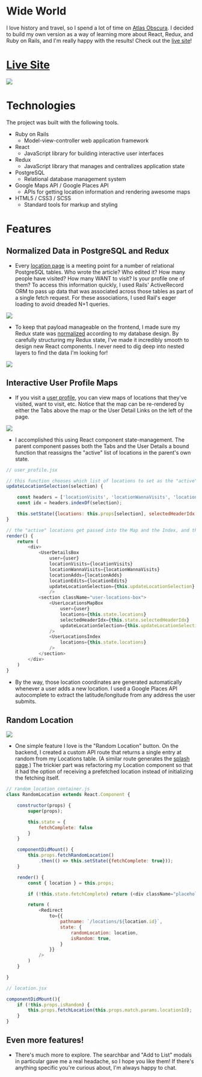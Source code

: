 # Wide World

I love history and travel, so I spend a lot of time on [Atlas Obscura](https://www.atlasobscura.com). I decided to build my own version as a way of learning more about React, Redux, and Ruby on Rails, and I'm really happy with the results! Check out the [live site](https://wide-world.herokuapp.com/#/)!

# [Live Site](https://wide-world.herokuapp.com/#/)

<a href="https://wide-world.herokuapp.com/#/" target="_blank" rel="noreferrer noopener"><img src="https://wide-world-seeds.s3.us-east-1.amazonaws.com/readme_photos/homepage.png" /></a>

# Technologies

The project was built with the following tools.

* Ruby on Rails
    * Model-view-controller web application framework
* React
    * JavaScript library for building interactive user interfaces
* Redux
    * JavaScript library that manages and centralizes application state
* PostgreSQL
    * Relational database management system
* Google Maps API / Google Places API
    * APIs for getting location information and rendering awesome maps
* HTML5 / CSS3 / SCSS
    * Standard tools for markup and styling

# Features

## Normalized Data in PostgreSQL and Redux

* Every <a href="https://wide-world.herokuapp.com/#/locations/13" target="_blanl" rel="noopener noreferrer">location page</a> is a meeting point for a number of relational PostgreSQL tables. Who wrote the article? Who edited it? How many people have visited? How many WANT to visit? Is your profile one of them? To access this information quickly, I used Rails' ActiveRecord ORM to pass up data that was associated across those tables as part of a single fetch request. For these associations, I used Rail's eager loading to avoid dreaded N+1 queries.

<img src="https://wide-world-seeds.s3.us-east-1.amazonaws.com/readme_photos/add-to-list.gif"/>

* To keep that payload manageable on the frontend, I made sure my Redux state was <a href="https://redux.js.org/usage/structuring-reducers/normalizing-state-shape" target="_blanl" rel="noopener noreferrer">normalized</a> according to my database design. By carefully structuring my Redux state, I've made it incredibly smooth to design new React components. I never need to dig deep into nested layers to find the data I'm looking for!

<img src="https://wide-world-seeds.s3.us-east-1.amazonaws.com/readme_photos/normalizedState.png"/>

## Interactive User Profile Maps

* If you visit a <a href="https://wide-world.herokuapp.com/#/users/1" target="_blank" rel="noopener noreferrer">user profile</a>, you can view maps of locations that they've visited, want to visit, etc. Notice that the map can be re-rendered by either the Tabs above the map or the User Detail Links on the left of the page. 

<img src="https://wide-world-seeds.s3.us-east-1.amazonaws.com/readme_photos/profile_maps.gif"/>

* I accomplished this using React component state-management. The parent component passes both the Tabs and the User Details a bound function that reassigns the "active" list of locations in the parent's own state.

````javascript
// user_profile.jsx

// this function chooses which list of locations to set as the "active" list
updateLocationSelection(selection) {

    const headers = ['locationVisits', 'locationWannaVisits', 'locationAdds', 'locationEdits'];
    const idx = headers.indexOf(selection);

    this.setState({locations: this.props[selection], selectedHeaderIdx: idx})
}

// the "active" locations get passed into the Map and the Index, and the function gets passed into User Details and the Map
render() {
    return (
        <div>
            <UserDetailsBox 
                user={user}
                locationVisits={locationVisits}
                locationWannaVisits={locationWannaVisits}
                locationAdds={locationAdds}
                locationEdits={locationEdits}
                updateLocationSelection={this.updateLocationSelection}
                />
            <section className="user-locations-box">
                <UserLocationsMapBox
                    user={user}
                    locations={this.state.locations}
                    selectedHeaderIdx={this.state.selectedHeaderIdx}
                    updateLocationSelection={this.updateLocationSelection}
                />
                <UserLocationsIndex
                    locations={this.state.locations}
                />
            </section>
        </div>
    )
}
````

* By the way, those location coordinates are generated automatically whenever a user adds a new location. I used a Google Places API autocomplete to extract the latitude/longitude from any address the user submits.

## Random Location

<img src="https://wide-world-seeds.s3.us-east-1.amazonaws.com/readme_photos/random.gif"/>

* One simple feature I love is the "Random Location" button. On the backend, I created a custom API route that returns a single entry at random from my Locations table. (A similar route generates the <a href="https://wide-world.herokuapp.com/#/" target="_blank" rel="noopener noreferrer">splash page</a>.) The trickier part was refactoring my Location component so that it had the option of receiving a prefetched location instead of initializing the fetching itself.

````javascript
// random_location_container.js
class RandomLocation extends React.Component {

    constructor(props) {
        super(props);

        this.state = {
            fetchComplete: false
        }
    }

    componentDidMount() {
        this.props.fetchRandomLocation()
            .then(() => this.setState({fetchComplete: true}));
    }

    render() {
        const { location } = this.props;

        if (!this.state.fetchComplete) return (<div className="placeholder"></div>)

        return (
            <Redirect
                to={{
                    pathname: `/locations/${location.id}`,
                    state: {
                        randomLocation: location,
                        isRandom: true,
                    }
                }}
            />
        )
    }

}

// location.jsx

componentDidMount(){
    if (!this.props.isRandom) {
        this.props.fetchLocation(this.props.match.params.locationId);
    }
}


````

## Even more features!

* There's much more to explore. The searchbar and "Add to List" modals in particular gave me a real headache, so I hope you like them! If there's anything specific you're curious about, I'm always happy to chat.
